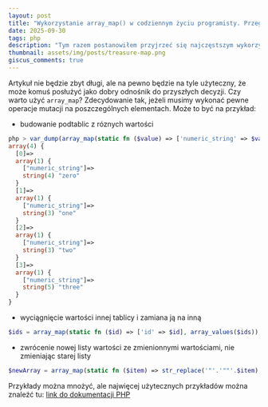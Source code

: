 ```yaml
---
layout: post
title: "Wykorzystanie array_map() w codziennym życiu programisty. Przegląd PHP #7"
date: 2025-09-30
tags: php
description: "Tym razem postanowiłem przyjrzeć się najczęstszym wykorzystaniom array_map w moim codziennym kodzie."
thumbnail: assets/img/posts/treasure-map.png
giscus_comments: true
---
```


Artykuł nie będzie zbyt długi, ale na pewno będzie na tyle użyteczny, że może komuś posłużyć jako dobry odnośnik do przyszłych decyzji.
Czy warto użyć `array_map`? Zdecydowanie tak, jeżeli musimy wykonać pewne operacje mutacji na poszczególnych elementach.
Może to być na przykład:

- budowanie podtablic z róznych wartości

```php
php > var_dump(array_map(static fn ($value) => ['numeric_string' => $value], ['zero','one','two','three']));
array(4) {
  [0]=>
  array(1) {
    ["numeric_string"]=>
    string(4) "zero"
  }
  [1]=>
  array(1) {
    ["numeric_string"]=>
    string(3) "one"
  }
  [2]=>
  array(1) {
    ["numeric_string"]=>
    string(3) "two"
  }
  [3]=>
  array(1) {
    ["numeric_string"]=>
    string(5) "three"
  }
}
```

- wyciągnięcie wartości innej tablicy i zamiana ją na inną

```php
$ids = array_map(static fn ($id) => ['id' => $id], array_values($ids));
```

- zwrócenie nowej listy wartości ze zmienionnymi wartościami, nie zmieniając starej listy

```php
$newArray = array_map(static fn ($item) => str_replace('"'.'""'.$item);
```

Przykłady można mnożyć, ale najwięcej użytecznych przykładów można znaleźć tu: [link do dokumentacji PHP](https://www.php.net/manual/en/function.array-map.php)
